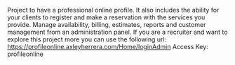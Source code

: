 Project to have a professional online profile. It also includes the ability for your clients to register and make a reservation with the services you provide. Manage availability, billing, estimates, reports and customer management from an administration panel.
If you are a recruiter and want to explore this project more you can use the following url: https://profileonline.axleyherrera.com/Home/loginAdmin
Access Key: profileonline

